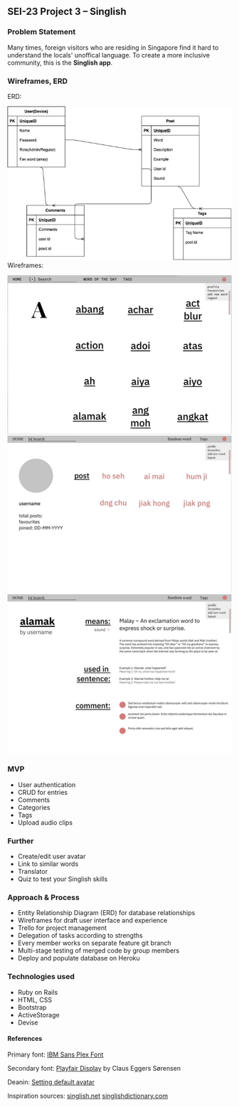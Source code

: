 ## SEI-23 Project 3 – Singlish

### Problem Statement
Many times, foreign visitors who are residing in Singapore find it hard to understand the locals' unoffical language. To create a more inclusive community, this is the <strong>Singlish app</strong>. 

### Wireframes, ERD
ERD:

![ERD](app/assets/images/singlish_app_db_copy.jpg)
Wireframes:

![wireframe 1](app/assets/images/wireframe_1.jpg)
![wireframe 2](app/assets/images/wireframe_2.JPG)
![wireframe 3](app/assets/images/wireframe_3.JPG)

### MVP 
- User authentication
- CRUD for entries
- Comments
- Categories
- Tags
- Upload audio clips

### Further
- Create/edit user avatar
- Link to similar words
- Translator
- Quiz to test your Singlish skills

### Approach & Process
- Entity Relationship Diagram (ERD) for database relationships
- Wireframes for draft user interface and experience
- Trello for project management 
- Delegation of tasks according to strengths
- Every member works on separate feature git branch
- Multi-stage testing of merged code by group members
- Deploy and populate database on Heroku

### Technologies used
- Ruby on Rails
- HTML, CSS
- Bootstrap
- ActiveStorage
- Devise

#### References
Primary font: <a href="https://fonts.google.com/specimen/IBM+Plex+Sans?query=IBM+">IBM Sans Plex Font</a>

Secondary font: <a href="https://www.typewolf.com/site-of-the-day/fonts/playfair-display">Playfair Display</a> by Claus Eggers Sørensen

Deanin: <a href="https://www.youtube.com/watch?v=BYvzLYRIZK4&t=887s">Setting default avatar</a>

Inspiration sources:
<a href="https://www.singlish.net/">singlish.net</a>
<a href="http://www.singlishdictionary.com/">singlishdictionary.com</a>